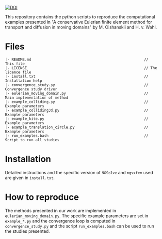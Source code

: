 [![DOI](https://zenodo.org/badge/DOI/10.5281/zenodo.10951768.svg)](https://doi.org/10.5281/zenodo.10951768)

This repository contains the python scripts to reproduce the computational examples presented in "A conservative Eulerian finite element method for transport and diffusion in moving domains" by M. Olshanskii and H. v. Wahl.

# Files
```
|- README.md                                                    // This file
|- LICENSE                                                      // The licence file
|- install.txt                                                  // Installation help
|- convergence_study.py                                         // Convergence study driver
|- eulerian_moving_domain.py                                    // Main implementation of method
|- example_colliding.py                                         // Example parameters 
|- example_colliding3d.py                                       // Example parameters     
|- example_kite.py                                              // Example parameters
|- example_translation_circle.py                                // Example parameters
|- run_examples.bash                                            // Script to run all studies
```

# Installation
Detailed instructions and the specific version of `NGSolve` and `ngsxfem` used are given in `install.txt`.

# How to reproduce
The methods presented in our work are implemented in `eulerian_moving_domain.py`. The specific example parameters are set in `example_*.py` and the convergence loop is computed in `convergence_study.py` and the script `run_examples.bash` can be used to run the studies presented.

